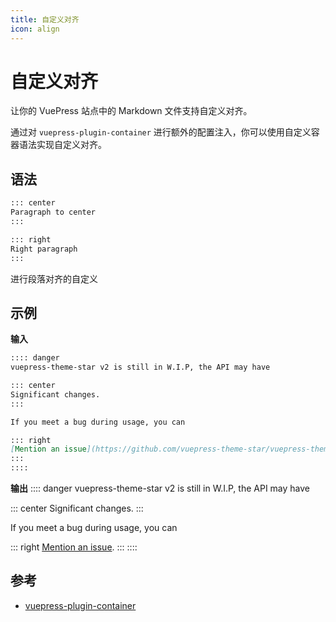 ```yaml
---
title: 自定义对齐
icon: align
---
```

# 自定义对齐
让你的 VuePress 站点中的 Markdown 文件支持自定义对齐。

通过对 `vuepress-plugin-container` 进行额外的配置注入，你可以使用自定义容器语法实现自定义对齐。

<!-- more -->

## 语法
```md
::: center
Paragraph to center
:::

::: right
Right paragraph
:::
```

进行段落对齐的自定义

<!-- more -->

## 示例

**输入**
```md
:::: danger
vuepress-theme-star v2 is still in W.I.P, the API may have

::: center
Significant changes.
:::

If you meet a bug during usage, you can

::: right
[Mention an issue](https://github.com/vuepress-theme-star/vuepress-theme-star/issues).
:::
::::
```
**输出**
:::: danger vuepress-theme-star v2 is still in W.I.P, the API may have

::: center 
Significant changes.
:::

If you meet a bug during usage, you can

::: right
[Mention an issue](https://github.com/vuepress-theme-star/vuepress-theme-star/issues).
:::
::::

## 参考
- [vuepress-plugin-container](https://vuepress.github.io/zh/reference/plugin/container.html)
